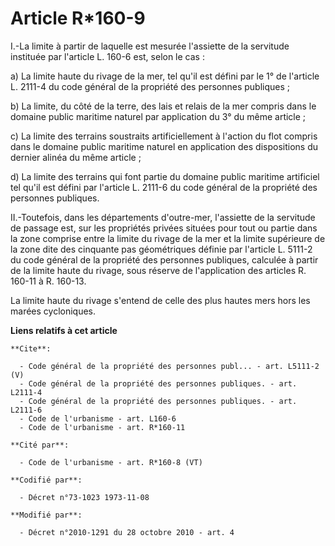 # Article R*160-9

I.-La limite à partir de laquelle est mesurée l'assiette de la servitude instituée par l'article L. 160-6 est, selon le
cas : 

a) La limite haute du rivage de la mer, tel qu'il est défini par le 1° de l'article L. 2111-4 du code général de la propriété
des personnes publiques ; 

b) La limite, du côté de la terre, des lais et relais de la mer compris dans le domaine public maritime naturel par
application du 3° du même article ; 

c) La limite des terrains soustraits artificiellement à l'action du flot compris dans le domaine public maritime naturel en
application des dispositions du dernier alinéa du même article ; 

d) La limite des terrains qui font partie du domaine public maritime artificiel tel qu'il est défini par l'article L. 2111-6
du code général de la propriété des personnes publiques. 

II.-Toutefois, dans les départements d'outre-mer, l'assiette de la servitude de passage est, sur les propriétés privées
situées pour tout ou partie dans la zone comprise entre la limite du rivage de la mer et la limite supérieure de la zone dite
des cinquante pas géométriques définie par l'article L. 5111-2 du code général de la propriété des personnes publiques,
calculée à partir de la limite haute du rivage, sous réserve de l'application des articles R. 160-11 à R. 160-13. 

La limite haute du rivage s'entend de celle des plus hautes mers hors les marées cycloniques.

**Liens relatifs à cet article**

	**Cite**:

	  - Code général de la propriété des personnes publ... - art. L5111-2 (V)
	  - Code général de la propriété des personnes publiques. - art. L2111-4
	  - Code général de la propriété des personnes publiques. - art. L2111-6
	  - Code de l'urbanisme - art. L160-6
	  - Code de l'urbanisme - art. R*160-11

	**Cité par**:

	  - Code de l'urbanisme - art. R*160-8 (VT)

	**Codifié par**:

	  - Décret n°73-1023 1973-11-08

	**Modifié par**:

	  - Décret n°2010-1291 du 28 octobre 2010 - art. 4
